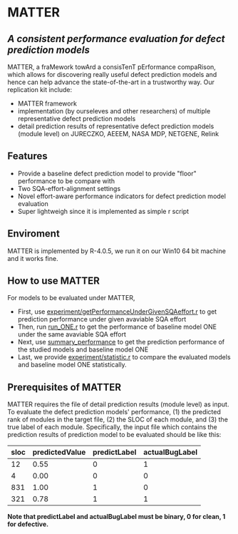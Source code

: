 # MATTER
## _A consistent performance evaluation for defect prediction models_


MATTER, a fraMework towArd a consisTenT pErformance compaRison, 
which allows for discovering really useful defect prediction models 
and hence can help advance the state-of-the-art in a trustworthy way.
Our replication kit include: 
- MATTER framework
- implementation (by ourseleves and other researchers) of multiple representative defect prediction models   
- detail prediction results of representative defect prediction models (module level) on JURECZKO, AEEEM, NASA MDP, NETGENE, Relink
## Features

- Provide a baseline defect prediction model to provide "floor" performance to be compare with
- Two SQA-effort-alignment settings
- Novel effort-aware performance indicators for defect prediction model evaluation
- Super lightweigh since it is implemented as simple r script

## Enviroment

MATTER is implemented by R-4.0.5, we run it on our  Win10 64 bit machine and it works fine.

## How to use MATTER
For models to be evaluated under MATTER,
- First, use [experiment/getPerformanceUnderGivenSQAeffort.r][root] to get prediction performance under given avaviable SQA effort
- Then, run [run_ONE.r][root] to get the performance of baseline model ONE under the same avaviable SQA effort
- Next, use [summary_performance][root] to get the prediction performance of the studied models and baseline model ONE
- Last, we provide [experiment/statistic.r][root] to compare the evaluated models and baseline model ONE statistically.

## Prerequisites of MATTER
MATTER requires the file of detail prediction results (module level) as input.  
To evaluate the defect prediction models' performance, (1) the predicted rank of modules in the target file, (2) the SLOC of each module, and (3) the true label of each module. 
Specifically, the input file which contains the prediction results of prediction model to be evaluated should be like this:


| sloc | predictedValue | predictLabel | actualBugLabel
| ------ | ------ | ------ | ------ |
| 12 | 0.55 | 0 | 1
| 4 | 0.00 | 0 | 0
| 831 | 1.00 | 1 | 0
| 321 | 0.78 | 1 | 1
**Note that predictLabel and actualBugLabel must be binary, 0 for clean, 1 for defective.**


[//]: # (These are reference links used in the body of this note and get stripped out when the markdown processor does its job. There is no need to format nicely because it shouldn't be seen. Thanks SO - http://stackoverflow.com/questions/4823468/store-comments-in-markdown-syntax)

   
   [root]: <https://github.com/liu906/MATTER-replication-kit/>
